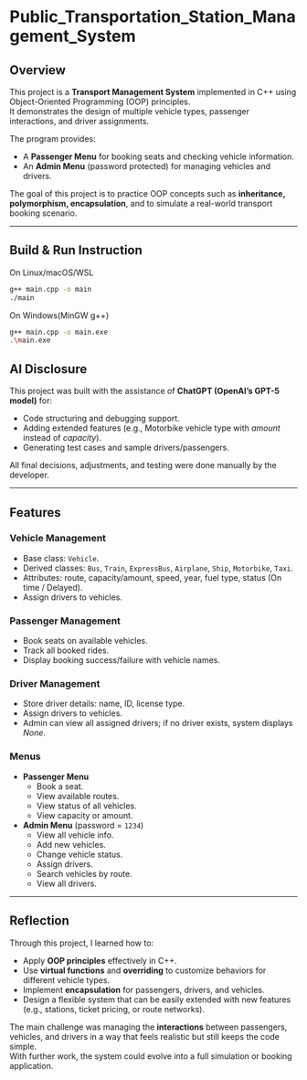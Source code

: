# Public_Transportation_Station_Management_System

## Overview
This project is a **Transport Management System** implemented in C++ using Object-Oriented Programming (OOP) principles.  
It demonstrates the design of multiple vehicle types, passenger interactions, and driver assignments.  

The program provides:
- A **Passenger Menu** for booking seats and checking vehicle information.  
- An **Admin Menu** (password protected) for managing vehicles and drivers.  

The goal of this project is to practice OOP concepts such as **inheritance, polymorphism, encapsulation**, and to simulate a real-world transport booking scenario.  

---

## Build & Run Instruction
On Linux/macOS/WSL
```bash
g++ main.cpp -o main
./main
```
On Windows(MinGW g++)
```bash
g++ main.cpp -o main.exe
.\main.exe
```

## AI Disclosure
This project was built with the assistance of **ChatGPT (OpenAI’s GPT-5 model)** for:
- Code structuring and debugging support.
- Adding extended features (e.g., Motorbike vehicle type with *amount* instead of *capacity*).
- Generating test cases and sample drivers/passengers.


All final decisions, adjustments, and testing were done manually by the developer.  

---

## Features
### Vehicle Management
- Base class: `Vehicle`.
- Derived classes: `Bus`, `Train`, `ExpressBus`, `Airplane`, `Ship`, `Motorbike`, `Taxi`.
- Attributes: route, capacity/amount, speed, year, fuel type, status (On time / Delayed).
- Assign drivers to vehicles.

### Passenger Management
- Book seats on available vehicles.
- Track all booked rides.
- Display booking success/failure with vehicle names.

### Driver Management
- Store driver details: name, ID, license type.
- Assign drivers to vehicles.
- Admin can view all assigned drivers; if no driver exists, system displays *None*.

### Menus
- **Passenger Menu**
  - Book a seat.
  - View available routes.
  - View status of all vehicles.
  - View capacity or amount.
- **Admin Menu** (password = `1234`)
  - View all vehicle info.
  - Add new vehicles.
  - Change vehicle status.
  - Assign drivers.
  - Search vehicles by route.
  - View all drivers.

---

## Reflection
Through this project, I learned how to:
- Apply **OOP principles** effectively in C++.
- Use **virtual functions** and **overriding** to customize behaviors for different vehicle types.
- Implement **encapsulation** for passengers, drivers, and vehicles.
- Design a flexible system that can be easily extended with new features (e.g., stations, ticket pricing, or route networks).  

The main challenge was managing the **interactions** between passengers, vehicles, and drivers in a way that feels realistic but still keeps the code simple.  
With further work, the system could evolve into a full simulation or booking application.  
